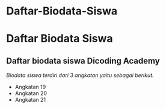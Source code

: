 # Daftar-Biodata-Siswa
Daftar Biodata Siswa
==
Daftar biodata siswa Dicoding Academy
--
*Biodata siswa terdiri dari 3 angkatan yaitu sebagai berikut.*
- Angkatan 19
- Angkatan 20
- Angkatan 21
